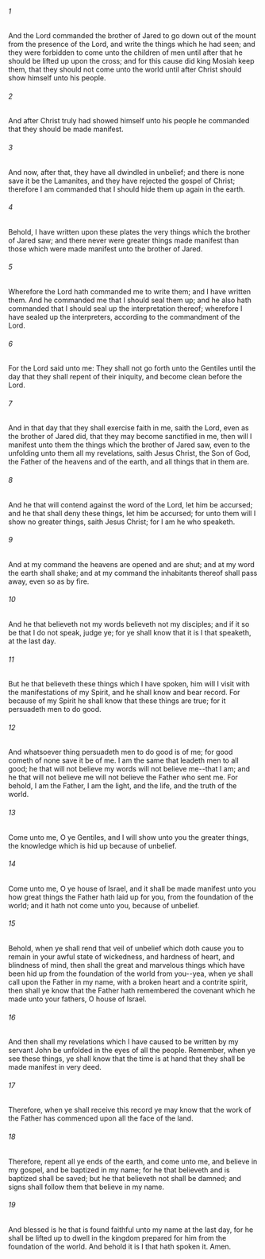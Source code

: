 ###### 1
And the Lord commanded the brother of Jared to go down out of the mount from the presence of the Lord, and write the things which he had seen; and they were forbidden to come unto the children of men until after that he should be lifted up upon the cross; and for this cause did king Mosiah keep them, that they should not come unto the world until after Christ should show himself unto his people.

###### 2
And after Christ truly had showed himself unto his people he commanded that they should be made manifest.

###### 3
And now, after that, they have all dwindled in unbelief; and there is none save it be the Lamanites, and they have rejected the gospel of Christ; therefore I am commanded that I should hide them up again in the earth.

###### 4
Behold, I have written upon these plates the very things which the brother of Jared saw; and there never were greater things made manifest than those which were made manifest unto the brother of Jared.

###### 5
Wherefore the Lord hath commanded me to write them; and I have written them. And he commanded me that I should seal them up; and he also hath commanded that I should seal up the interpretation thereof; wherefore I have sealed up the interpreters, according to the commandment of the Lord.

###### 6
For the Lord said unto me: They shall not go forth unto the Gentiles until the day that they shall repent of their iniquity, and become clean before the Lord.

###### 7
And in that day that they shall exercise faith in me, saith the Lord, even as the brother of Jared did, that they may become sanctified in me, then will I manifest unto them the things which the brother of Jared saw, even to the unfolding unto them all my revelations, saith Jesus Christ, the Son of God, the Father of the heavens and of the earth, and all things that in them are.

###### 8
And he that will contend against the word of the Lord, let him be accursed; and he that shall deny these things, let him be accursed; for unto them will I show no greater things, saith Jesus Christ; for I am he who speaketh.

###### 9
And at my command the heavens are opened and are shut; and at my word the earth shall shake; and at my command the inhabitants thereof shall pass away, even so as by fire.

###### 10
And he that believeth not my words believeth not my disciples; and if it so be that I do not speak, judge ye; for ye shall know that it is I that speaketh, at the last day.

###### 11
But he that believeth these things which I have spoken, him will I visit with the manifestations of my Spirit, and he shall know and bear record. For because of my Spirit he shall know that these things are true; for it persuadeth men to do good.

###### 12
And whatsoever thing persuadeth men to do good is of me; for good cometh of none save it be of me. I am the same that leadeth men to all good; he that will not believe my words will not believe me--that I am; and he that will not believe me will not believe the Father who sent me. For behold, I am the Father, I am the light, and the life, and the truth of the world.

###### 13
Come unto me, O ye Gentiles, and I will show unto you the greater things, the knowledge which is hid up because of unbelief.

###### 14
Come unto me, O ye house of Israel, and it shall be made manifest unto you how great things the Father hath laid up for you, from the foundation of the world; and it hath not come unto you, because of unbelief.

###### 15
Behold, when ye shall rend that veil of unbelief which doth cause you to remain in your awful state of wickedness, and hardness of heart, and blindness of mind, then shall the great and marvelous things which have been hid up from the foundation of the world from you--yea, when ye shall call upon the Father in my name, with a broken heart and a contrite spirit, then shall ye know that the Father hath remembered the covenant which he made unto your fathers, O house of Israel.

###### 16
And then shall my revelations which I have caused to be written by my servant John be unfolded in the eyes of all the people. Remember, when ye see these things, ye shall know that the time is at hand that they shall be made manifest in very deed.

###### 17
Therefore, when ye shall receive this record ye may know that the work of the Father has commenced upon all the face of the land.

###### 18
Therefore, repent all ye ends of the earth, and come unto me, and believe in my gospel, and be baptized in my name; for he that believeth and is baptized shall be saved; but he that believeth not shall be damned; and signs shall follow them that believe in my name.

###### 19
And blessed is he that is found faithful unto my name at the last day, for he shall be lifted up to dwell in the kingdom prepared for him from the foundation of the world. And behold it is I that hath spoken it. Amen.

